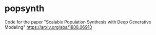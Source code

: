 # popsynth
Code for the paper "Scalable Population Synthesis with Deep Generative Modeling" 
https://arxiv.org/abs/1808.06910
